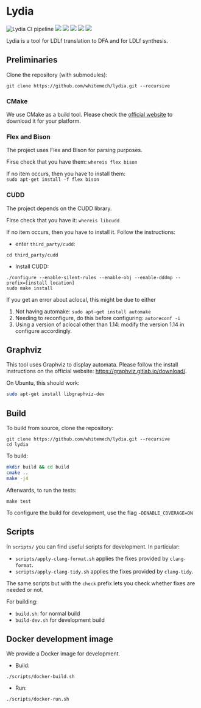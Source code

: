 # Lydia

![Lydia CI pipeline](https://github.com/whitemech/lydia/workflows/Lydia%20CI%20pipeline/badge.svg)
![](https://codecov.io/gh/whitemech/lydia/branch/master/graph/badge.svg)
![](https://img.shields.io/badge/iso-c%2B%2B17-ff69b4)
[![](https://img.shields.io/badge/build-cmake-lightgrey)](cmake.org/)
[![](https://img.shields.io/badge/test-Catch2-yellow)](https://github.com/catchorg/Catch2/)
[![](https://img.shields.io/badge/license-LGPLv3%2B-blue)](./LICENSE)

Lydia is a tool for LDLf translation to DFA and for LDLf synthesis.

## Preliminaries

Clone the repository (with submodules):
```
git clone https://github.com/whitemech/lydia.git --recursive
```

### CMake
We use CMake as a build tool. Please 
check the [official website](https://cmake.org/)
to download it for your platform.

### Flex and Bison
The project uses Flex and Bison for parsing purposes.

Firse check that you have them: ```whereis flex bison```

If no item occurs, then you have to install them:  
```sudo apt-get install -f flex bison```


### CUDD

The project depends on the CUDD library.

Firse check that you have it:
```whereis libcudd```

If no item occurs, then you have to install it.
Follow the instructions:

- enter `third_party/cudd`:
```
cd third_party/cudd
``` 
- Install CUDD:
```
./configure --enable-silent-rules --enable-obj --enable-dddmp --prefix=[install location]
sudo make install
```
  If you get an error about aclocal, this might be due to either
  1. Not having automake: 
```sudo apt-get install automake```
  2. Needing to reconfigure, do this before configuring: 
```autoreconf -i```
  3. Using a version of aclocal other than 1.14:
     modify the version 1.14 in configure accordingly.

## Graphviz

This tool uses Graphviz to display automata.
Please follow the install instructions on the official website:
https://graphviz.gitlab.io/download/.

On Ubuntu, this should work:
```bash
sudo apt-get install libgraphviz-dev
```

## Build

To build from source, clone the repository:
```
git clone https://github.com/whitemech/lydia.git --recursive
cd lydia
```

To build:

```bash
mkdir build && cd build
cmake ..
make -j4
```
Afterwards, to run the tests:
```
make test
```

To configure the build for development, use the flag `-DENABLE_COVERAGE=ON`

## Scripts

In `scripts/` you can find useful scripts for development. In particular:

- `scripts/apply-clang-format.sh` applies the fixes provided by
  `clang-format`.
- `scripts/apply-clang-tidy.sh` applies the fixes provided by
  `clang-tidy`.
  
The same scripts but with the `check` prefix lets you check whether
fixes are needed or not.

For building:
- `build.sh`: for normal build
- `build-dev.sh` for development build

## Docker development image

We provide a Docker image for development.

- Build:
```
./scripts/docker-build.sh
```

- Run:
```
./scripts/docker-run.sh
```
